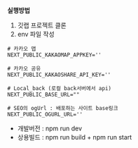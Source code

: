 
**실행방법**

1. 깃랩 프로젝트 클론
2. env 파일 작성

```
# 카카오 맵
NEXT_PUBLIC_KAKAOMAP_APPKEY=''

# 카카오 공유
NEXT_PUBLIC_KAKAOSHARE_API_KEY=''

# Local_back (로컬 back서버에서 api) 
NEXT_PUBLIC_BASE_URL=""

# SEO의 ogUrl : 배포하는 사이트 base링크
NEXT_PUBLIC_OGURL_URL=''
```

- 개발버전 : npm run dev
- 상용빌드 : npm run build + npm run start
